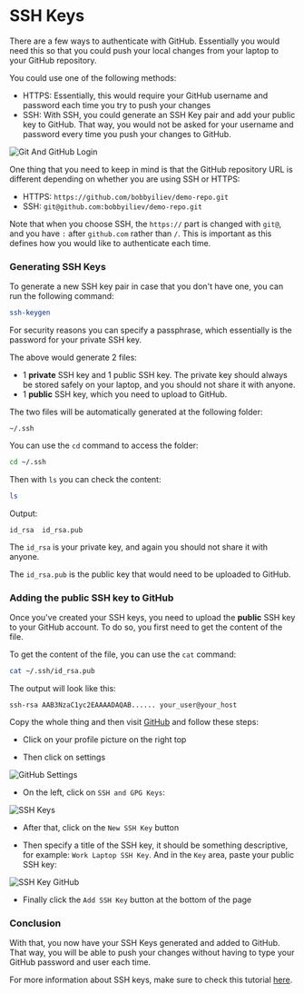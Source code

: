 # SSH Keys

There are a few ways to authenticate with GitHub. Essentially you would need this so that you could push your local changes from your laptop to your GitHub repository.

You could use one of the following methods:

* HTTPS: Essentially, this would require your GitHub username and password each time you try to push your changes
* SSH: With SSH, you could generate an SSH Key pair and add your public key to GitHub. That way, you would not be asked for your username and password every time you push your changes to GitHub.

![Git And GitHub Login](https://imgur.com/y544tCR.png)

One thing that you need to keep in mind is that the GitHub repository URL is different depending on whether you are using SSH or HTTPS:

* HTTPS: `https://github.com/bobbyiliev/demo-repo.git`
* SSH: `git@github.com:bobbyiliev/demo-repo.git`

Note that when you choose SSH, the `https://` part is changed with `git@`, and you have `:` after `github.com` rather than `/`. This is important as this defines how you would like to authenticate each time.

### Generating SSH Keys

To generate a new SSH key pair in case that you don't have one, you can run the following command:

```bash
ssh-keygen
```

For security reasons you can specify a passphrase, which essentially is the password for your private SSH key.

The above would generate 2 files:

* 1 **private** SSH key and 1 public SSH key. The private key should always be stored safely on your laptop, and you should not share it with anyone.
* 1 **public** SSH key, which you need to upload to GitHub.

The two files will be automatically generated at the following folder:

```
~/.ssh
```

You can use the `cd` command to access the folder:

```bash
cd ~/.ssh
```

Then with `ls` you can check the content:

```bash
ls
```

Output:

```
id_rsa  id_rsa.pub
```

The `id_rsa` is your private key, and again you should not share it with anyone.

The `id_rsa.pub` is the public key that would need to be uploaded to GitHub.

### Adding the public SSH key to GitHub

Once you've created your SSH keys, you need to upload the **public** SSH key to your GitHub account. To do so, you first need to get the content of the file.

To get the content of the file, you can use the `cat` command:

```bash
cat ~/.ssh/id_rsa.pub
```

The output will look like this:

```
ssh-rsa AAB3NzaC1yc2EAAAADAQAB...... your_user@your_host
```

Copy the whole thing and then visit [GitHub](https://github.com) and follow these steps:

* Click on your profile picture on the right top

* Then click on settings

![GitHub Settings](https://imgur.com/tRDwDjC.png)

* On the left, click on `SSH and GPG Keys`:

![SSH Keys](https://imgur.com/iL2E3Ux.png)

* After that, click on the `New SSH Key` button

* Then specify a title of the SSH key, it should be something descriptive, for example: `Work Laptop SSH Key`. And in the `Key` area, paste your public SSH key:

![SSH Key GitHub](https://imgur.com/X89gLwD.png)

* Finally click the `Add SSH Key` button at the bottom of the page

### Conclusion

With that, you now have your SSH Keys generated and added to GitHub. That way, you will be able to push your changes without having to type your GitHub password and user each time.

For more information about SSH keys, make sure to check this tutorial [here](https://www.digitalocean.com/community/tutorials/how-to-set-up-ssh-keys-2).